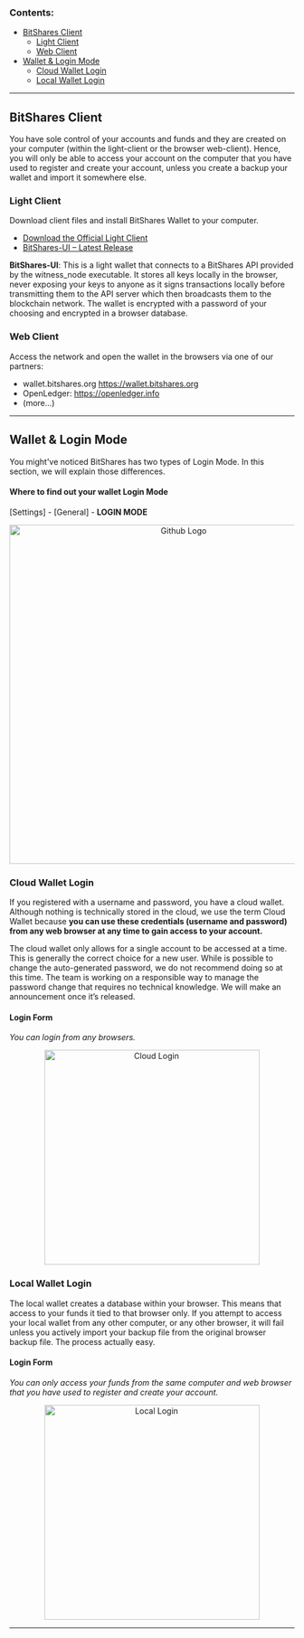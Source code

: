 ### Contents:
- [BitShares Client](/bbf/user_guide/bitshares_client.md#bitShares-client)
   - [Light Client](/bbf/user_guide/bitshares_client.md#light-client)
   - [Web Client](/bbf/user_guide/bitshares_client.md#web-client)
- [Wallet & Login Mode](/bbf/user_guide/bitshares_client.md#wallet--login-mode)
   - [Cloud Wallet Login](/bbf/user_guide/bitshares_client.md#cloud-wallet-login)
   - [Local Wallet Login](/bbf/user_guide/bitshares_client.md#local-wallet-login)

***

## BitShares Client
You have sole control of your accounts and funds and they are created on your computer (within the light-client or the browser web-client). Hence, you will only be able to access your account on the computer that you have used to register and create your account, unless you create a backup your wallet and import it somewhere else.

### Light Client
Download client files and install BitShares Wallet to your computer.

- [Download the Official Light Client](http://bitshares.org/download/)
- [BitShares-UI – Latest Release](https://github.com/bitshares/bitshares-ui/releases)

**BitShares-UI**: 
This is a light wallet that connects to a BitShares API provided by the witness_node executable. It stores all keys locally in the browser, never exposing your keys to anyone as it signs transactions locally before transmitting them to the API server which then broadcasts them to the blockchain network. The wallet is encrypted with a password of your choosing and encrypted in a browser database.

### Web Client

Access the network and open the wallet in the browsers via one of our partners:

- wallet.bitshares.org https://wallet.bitshares.org
- OpenLedger: https://openledger.info
- (more...)

***

## Wallet & Login Mode

You might've noticed BitShares has two types of Login Mode. In this section, we will explain those differences.

#### Where to find out your wallet Login Mode

[Settings] - [General] - **LOGIN MODE**

<p align="center">
  <img src="https://github.com/cedar-book/btsdoc-portal/blob/master/bbf/img/login-mode-set.png" width="600" title="Github Logo">
</p>


### Cloud Wallet Login

If you registered with a username and password, you have a cloud wallet. Although nothing is technically stored in the cloud, we use the term Cloud Wallet because **you can use these credentials (username and password) from any web browser at any time to gain access to your account.**

The cloud wallet only allows for a single account to be accessed at a time. This is generally the correct choice for a new user. While is possible to change the auto-generated password, we do not recommend doing so at this time. The team is working on a responsible way to manage the password change that requires no technical knowledge. We will make an announcement once it’s released.

#### Login Form 
*You can login from any browsers.*

<p align="center">
  <img src="https://github.com/cedar-book/btsdoc-portal/blob/master/bbf/img/login-cloud.png" width="380" title="Cloud Login">
</p>

### Local Wallet Login

The local wallet creates a database within your browser. This means that access to your funds it tied to that browser only. If you attempt to access your local wallet from any other computer, or any other browser, it will fail unless you actively import your backup file from the original browser backup file. The process actually easy.

#### Login Form 
*You can only access your funds from the same computer and web browser that you have used to register and create your account.*

<p align="center">
  <img src="https://github.com/cedar-book/btsdoc-portal/blob/master/bbf/img/login-local.png" width="380" title="Local Login">
</p>

***


